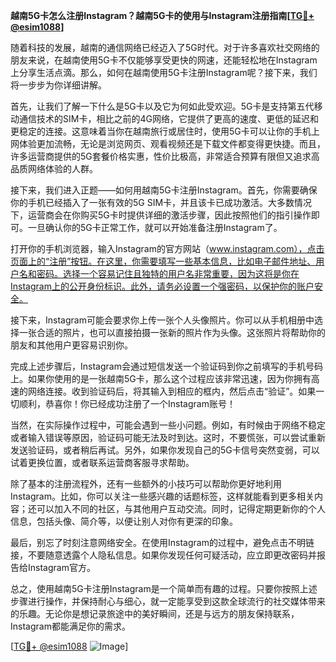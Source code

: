 **越南5G卡怎么注册Instagram？越南5G卡的使用与Instagram注册指南[[TG💪+ @esim1088](https://t.me/s/esim1088)]**

随着科技的发展，越南的通信网络已经迈入了5G时代。对于许多喜欢社交网络的朋友来说，在越南使用5G卡不仅能够享受更快的网速，还能轻松地在Instagram上分享生活点滴。那么，如何在越南使用5G卡注册Instagram呢？接下来，我们将一步步为你详细讲解。

首先，让我们了解一下什么是5G卡以及它为何如此受欢迎。5G卡是支持第五代移动通信技术的SIM卡，相比之前的4G网络，它提供了更高的速度、更低的延迟和更稳定的连接。这意味着当你在越南旅行或居住时，使用5G卡可以让你的手机上网体验更加流畅，无论是浏览网页、观看视频还是下载文件都变得更快捷。而且，许多运营商提供的5G套餐价格实惠，性价比极高，非常适合预算有限但又追求高品质网络体验的人群。

接下来，我们进入正题——如何用越南5G卡注册Instagram。首先，你需要确保你的手机已经插入了一张有效的5G SIM卡，并且该卡已成功激活。大多数情况下，运营商会在你购买5G卡时提供详细的激活步骤，因此按照他们的指引操作即可。一旦确认你的5G卡正常工作，就可以开始准备注册Instagram了。

打开你的手机浏览器，输入Instagram的官方网站（www.instagram.com），点击页面上的“注册”按钮。在这里，你需要填写一些基本信息，比如电子邮件地址、用户名和密码。选择一个容易记住且独特的用户名非常重要，因为这将是你在Instagram上的公开身份标识。此外，请务必设置一个强密码，以保护你的账户安全。

接下来，Instagram可能会要求你上传一张个人头像照片。你可以从手机相册中选择一张合适的照片，也可以直接拍摄一张新的照片作为头像。这张照片将帮助你的朋友和其他用户更容易识别你。

完成上述步骤后，Instagram会通过短信发送一个验证码到你之前填写的手机号码上。如果你使用的是一张越南5G卡，那么这个过程应该非常迅速，因为你拥有高速的网络连接。收到验证码后，将其输入到相应的框内，然后点击“验证”。如果一切顺利，恭喜你！你已经成功注册了一个Instagram账号！

当然，在实际操作过程中，可能会遇到一些小问题。例如，有时候由于网络不稳定或者输入错误等原因，验证码可能无法及时到达。这时，不要慌张，可以尝试重新发送验证码，或者稍后再试。另外，如果你发现自己的5G卡信号突然变弱，可以试着更换位置，或者联系运营商客服寻求帮助。

除了基本的注册流程外，还有一些额外的小技巧可以帮助你更好地利用Instagram。比如，你可以关注一些感兴趣的话题标签，这样就能看到更多相关内容；还可以加入不同的社区，与其他用户互动交流。同时，记得定期更新你的个人信息，包括头像、简介等，以便让别人对你有更深的印象。

最后，别忘了时刻注意网络安全。在使用Instagram的过程中，避免点击不明链接，不要随意透露个人隐私信息。如果你发现任何可疑活动，应立即更改密码并报告给Instagram官方。

总之，使用越南5G卡注册Instagram是一个简单而有趣的过程。只要你按照上述步骤进行操作，并保持耐心与细心，就一定能享受到这款全球流行的社交媒体带来的乐趣。无论你是想记录旅途中的美好瞬间，还是与远方的朋友保持联系，Instagram都能满足你的需求。

[[TG💪+ @esim1088](https://t.me/s/esim1088) ![Image](https://i.postimg.cc/4NQfJmqS/Snipaste-2025-05-13-00-14-12.png)]